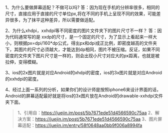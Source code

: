 1、为什么要做屏幕适配？不做可以吗?
答：因为现在手机的分辨率很多，相同的尺寸，直接应用于直接的尺寸单位px,将在不同的手机上呈现不同的效果，可能差异很多，为了抹平这种差异，所以需要做适配。

2、为什么xhdpi，xxhdpi等不同密度的图片文件夹下的图片尺寸不一样？
答：因为代码通常写的是 xxdp的尺寸，是一个固定的尺寸，为了显示上看起来一样大小，则根据px=dpi/160*dp公式，得出px和dpi成正比例，即密度越高的文件夹下，其图片的尺寸必须越大，才能达到dp相同，图片不被压缩。反证，如果不同密度的文件夹下图片尺寸是一样的，则会出现小尺寸对应大的px距离，也就是被拉伸，变得模糊。

3、ios的2x图片就是对应Android的xhdpi的密度，ios的3x图片就是对应Android的xxhdpi的密度。

4、经过上面一系列的分析，如果你们的设计师是按照iphone6来设计界面的话，Android的屏幕适配最好就是将ios的3x图片放在Android的drawable-xxhdpi文件夹下面。

> 1、引用自：https://juejin.im/post/5b7671ede51d4566590c75aa
> 2、解决方案：https://juejin.im/post/5b7671ede51d4566590c75aa
> 3、图片屏幕适配：https://juejin.im/entry/58f0648aa0bb9f006a8994fa